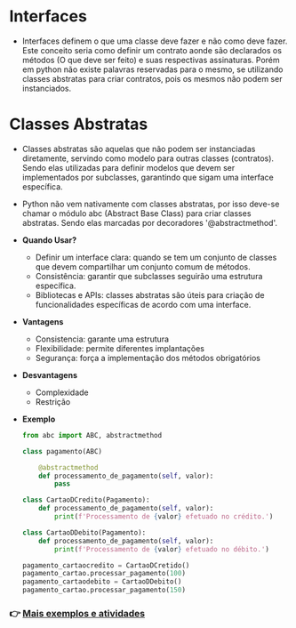 # Interfaces
- Interfaces definem o que uma classe deve fazer e não como deve fazer. Este conceito seria como definir um contrato aonde são declarados os métodos (O que deve ser feito) e suas respectivas assinaturas. Porém em python não existe palavras reservadas para o mesmo, se utilizando classes abstratas para criar contratos, pois os mesmos não podem ser instanciados.

# Classes Abstratas
- Classes abstratas são aquelas que não podem ser instanciadas diretamente, servindo como modelo para outras classes (contratos). Sendo elas utilizadas para definir modelos que devem ser implementados por subclasses, garantindo que sigam uma interface específica.
- Python não vem nativamente com classes abstratas, por isso deve-se chamar o módulo abc (Abstract Base Class) para criar classes abstratas. Sendo elas marcadas por decoradores '@abstractmethod'.

- **Quando Usar?**
    - Definir um interface clara: quando se tem um conjunto de classes que devem compartilhar um conjunto comum de métodos.
    - Consistência: garantir que subclasses seguirão uma estrutura específica.
    - Bibliotecas e APIs: classes abstratas são úteis para criação de funcionalidades específicas de acordo com uma interface.

- **Vantagens**
    - Consistencia: garante uma estrutura
    - Flexibilidade: permite diferentes implantações
    - Segurança: força a implementação dos métodos obrigatórios

- **Desvantagens**
    - Complexidade
    - Restrição

- **Exemplo**
    ```python
    from abc import ABC, abstractmethod

    class pagamento(ABC)

        @abstractmethod
        def processamento_de_pagamento(self, valor):
            pass

    class CartaoDCredito(Pagamento):
        def processamento_de_pagamento(self, valor):
            print(f'Processamento de {valor} efetuado no crédito.')

    class CartaoDDebito(Pagamento):
        def processamento_de_pagamento(self, valor):
            print(f'Processamento de {valor} efetuado no débito.')

    pagamento_cartaocredito = CartaoDCretido()
    pagamento_cartao.processar_pagamento(100)
    pagamento_cartaodebito = CartaoDDebito()
    pagamento_cartao.processar_pagamento(150)
    ```

### 👉 [Mais exemplos e atividades](https://github.com/ThomasNicholas21/EstudoPython/tree/master/estudos/03_POO/classes_variaveis_metodos)

